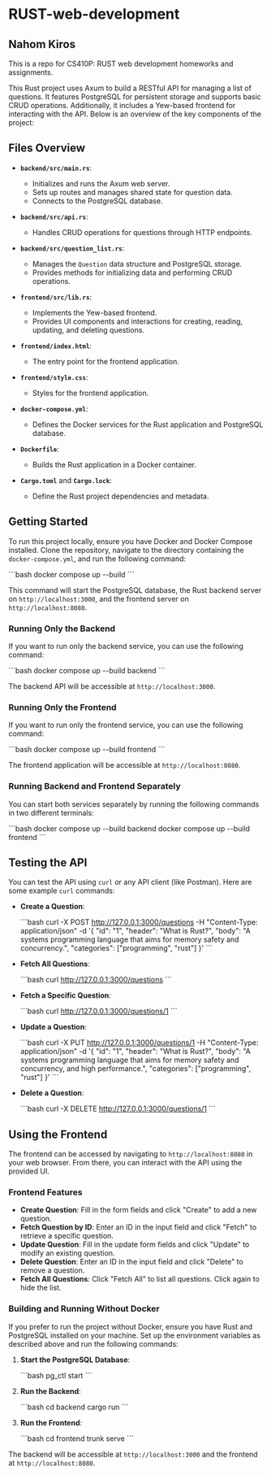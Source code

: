 
# RUST-web-development

## Nahom Kiros

This is a repo for CS410P: RUST web development homeworks and assignments. 

This Rust project uses Axum to build a RESTful API for managing a list of questions. It features PostgreSQL for persistent storage and supports basic CRUD operations. Additionally, it includes a Yew-based frontend for interacting with the API. Below is an overview of the key components of the project:

## Files Overview

- **`backend/src/main.rs`**:
  - Initializes and runs the Axum web server.
  - Sets up routes and manages shared state for question data.
  - Connects to the PostgreSQL database.

- **`backend/src/api.rs`**:
  - Handles CRUD operations for questions through HTTP endpoints.

- **`backend/src/question_list.rs`**:
  - Manages the `Question` data structure and PostgreSQL storage.
  - Provides methods for initializing data and performing CRUD operations.

- **`frontend/src/lib.rs`**:
  - Implements the Yew-based frontend.
  - Provides UI components and interactions for creating, reading, updating, and deleting questions.

- **`frontend/index.html`**:
  - The entry point for the frontend application.

- **`frontend/style.css`**:
  - Styles for the frontend application.

- **`docker-compose.yml`**:
  - Defines the Docker services for the Rust application and PostgreSQL database.

- **`Dockerfile`**:
  - Builds the Rust application in a Docker container.

- **`Cargo.toml`** and **`Cargo.lock`**:
  - Define the Rust project dependencies and metadata.

## Getting Started

To run this project locally, ensure you have Docker and Docker Compose installed. Clone the repository, navigate to the directory containing the `docker-compose.yml`, and run the following command:

\`\`\`bash
docker compose up --build
\`\`\`

This command will start the PostgreSQL database, the Rust backend server on `http://localhost:3000`, and the frontend server on `http://localhost:8080`.

### Running Only the Backend

If you want to run only the backend service, you can use the following command:

\`\`\`bash
docker compose up --build backend
\`\`\`

The backend API will be accessible at `http://localhost:3000`.

### Running Only the Frontend

If you want to run only the frontend service, you can use the following command:

\`\`\`bash
docker compose up --build frontend
\`\`\`

The frontend application will be accessible at `http://localhost:8080`.

### Running Backend and Frontend Separately

You can start both services separately by running the following commands in two different terminals:

\`\`\`bash
docker compose up --build backend
docker compose up --build frontend
\`\`\`

## Testing the API

You can test the API using `curl` or any API client (like Postman). Here are some example `curl` commands:

- **Create a Question**:

  \`\`\`bash
  curl -X POST http://127.0.0.1:3000/questions -H "Content-Type: application/json" -d '{
    "id": "1",
    "header": "What is Rust?",
    "body": "A systems programming language that aims for memory safety and concurrency.",
    "categories": ["programming", "rust"]
  }'
  \`\`\`

- **Fetch All Questions**:

  \`\`\`bash
  curl http://127.0.0.1:3000/questions
  \`\`\`

- **Fetch a Specific Question**:

  \`\`\`bash
  curl http://127.0.0.1:3000/questions/1
  \`\`\`

- **Update a Question**:

  \`\`\`bash
  curl -X PUT http://127.0.0.1:3000/questions/1 -H "Content-Type: application/json" -d '{
    "id": "1",
    "header": "What is Rust?",
    "body": "A systems programming language that aims for memory safety and concurrency, and high performance.",
    "categories": ["programming", "rust"]
  }'
  \`\`\`

- **Delete a Question**:

  \`\`\`bash
  curl -X DELETE http://127.0.0.1:3000/questions/1
  \`\`\`

## Using the Frontend

The frontend can be accessed by navigating to `http://localhost:8080` in your web browser. From there, you can interact with the API using the provided UI.

### Frontend Features

- **Create Question**: Fill in the form fields and click "Create" to add a new question.
- **Fetch Question by ID**: Enter an ID in the input field and click "Fetch" to retrieve a specific question.
- **Update Question**: Fill in the update form fields and click "Update" to modify an existing question.
- **Delete Question**: Enter an ID in the input field and click "Delete" to remove a question.
- **Fetch All Questions**: Click "Fetch All" to list all questions. Click again to hide the list.


### Building and Running Without Docker

If you prefer to run the project without Docker, ensure you have Rust and PostgreSQL installed on your machine. Set up the environment variables as described above and run the following commands:

1. **Start the PostgreSQL Database**:

   \`\`\`bash
   pg_ctl start
   \`\`\`

2. **Run the Backend**:

   \`\`\`bash
   cd backend
   cargo run
   \`\`\`

3. **Run the Frontend**:

   \`\`\`bash
   cd frontend
   trunk serve
   \`\`\`

The backend will be accessible at `http://localhost:3000` and the frontend at `http://localhost:8080`.

